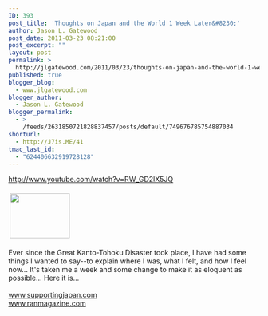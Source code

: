 ```yaml
---
ID: 393
post_title: 'Thoughts on Japan and the World 1 Week Later&#8230;'
author: Jason L. Gatewood
post_date: 2011-03-23 08:21:00
post_excerpt: ""
layout: post
permalink: >
  http://jlgatewood.com/2011/03/23/thoughts-on-japan-and-the-world-1-week-later/
published: true
blogger_blog:
  - www.jlgatewood.com
blogger_author:
  - Jason L. Gatewood
blogger_permalink:
  - >
    /feeds/2631850721828837457/posts/default/749676785754887034
shorturl:
  - http://J7is.ME/41
tmac_last_id:
  - "624406632919728128"
---
```

http://www.youtube.com/watch?v=RW_GD2lX5JQ<br /><br /><img class="alignleft" style="margin: 3px;" src="http://www.jlgatewood.com/wp-content/uploads/2012/01/1.jpg" alt="" width="120" height="90" /><br /><br />Ever since the Great Kanto-Tohoku Disaster took place, I have had some things I wanted to say--to explain where I was, what I felt, and how I feel now... It's taken me a week and some change to make it as eloquent as possible... Here it is...<br /><br />www.supportingjapan.com<br />www.ranmagazine.com<br /><br /> 